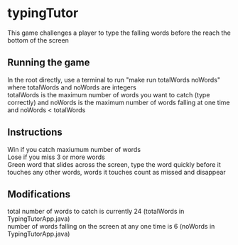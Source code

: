 # typingTutor
This game challenges a player to type the falling words before the reach the bottom of the screen

## Running the game
In the root directly, use a terminal to run "make run totalWords noWords" where totalWords and noWords are integers\
totalWords is the maximum number of words you want to catch (type correctly) and noWords is the maximum number of words falling at one time
and noWords < totalWords

## Instructions
Win if you catch maxiumum number of words\
Lose if you miss 3 or more words\
Green word that slides across the screen, type the word quickly before it touches any other words, words it touches count as missed and disappear

## Modifications
total number of words to catch is currently 24 (totalWords in TypingTutorApp.java)\
number of words falling on the screen at any one time is 6 (noWords in TypingTutorApp.java)


                                                      

                                                                                                            

